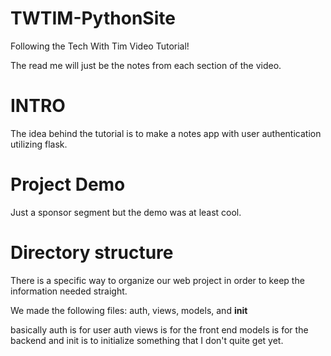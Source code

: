 # TWTIM-PythonSite

Following the Tech With Tim Video Tutorial!

The read me will just be the notes from each section of the video.

# INTRO

The idea behind the tutorial is to make a notes app with user authentication utilizing flask.

# Project Demo

Just a sponsor segment but the demo was at least cool.

# Directory structure

There is a specific way to organize our web project in order to keep the information needed straight.

We made the following files: 
auth, views, models, and __init__ 

basically auth is for user auth
views is for the front end
models is for the backend
and init is to initialize something that I don't quite get yet.
